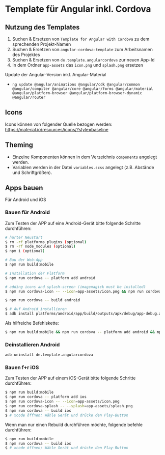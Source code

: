 # Template für Angular inkl. Cordova

## Nutzung des Templates

1. Suchen & Ersetzen von `Template for Angular with Cordova` zu dem sprechenden Projekt-Namen
2. Suchen & Ersetzen von `angular-cordova-template` zum Arbeitsnamen des Projektes
3. Suchen & Ersetzen von `de.template.angularcordova` zur neuen App-Id
4. In dem Ordner `app-assets` das `icon.png` und `splash.png` ersetzen

Update der Angular-Version inkl. Angular-Material
- `ng update @angular/animations @angular/cdk @angular/common @angular/compiler @angular/core @angular/forms @angular/material @angular/platform-browser @angular/platform-browser-dynamic @angular/router`

## Icons

Icons können von folgender Quelle bezogen werden:
https://material.io/resources/icons/?style=baseline

## Theming

- Einzelne Komponenten können in dem Verzeichnis `components` angelegt werden.
- Variablen werden in der Datei `variables.scss` angelegt (z.B. Abstände und Schriftgrößen).

## Apps bauen
Für Android und iOS

### Bauen für Android

Zum Testen der APP auf eine Android-Gerät bitte folgende Schritte durchführen:

```sh
# harter Neustart
$ rm -rf platforms plugins (optional)
$ rm -rf node_modules (optional)
$ npm i (optional)

# Bau der Web-App
$ npm run build:mobile

# Installation der Platform
$ npm run cordova -- platform add android

# adding icons and splash-screen (imagemagick must be installed)
$ npm run cordova-icon -- --icon=app-assets/icon.png && npm run cordova-splash -- --splash=app-assets/splash.png (optional)

$ npm run cordova -- build android

$ # Auf Android installieren
$ adb install platforms/android/app/build/outputs/apk/debug/app-debug.apk
```

Als hilfreiche Befehlskette:

```sh
$ npm run build:mobile && npm run cordova -- platform add android && npm run cordova -- build android
```

### Deinstallieren Android

```sh
adb uninstall de.template.angularcordova
```

### Bauen f+r iOS

Zum Testen der APP auf einem iOS-Gerät bitte folgende Schritte durchführen:

```sh
$ npm run build:mobile
$ npm run cordova -- platform add ios
$ npm run cordova-icon -- --icon=app-assets/icon.png
$ npm run cordova-splash -- --splash=app-assets/splash.png
$ npm run cordova -- build ios
$ # xcode öffnen; Wähle Gerät und drücke den Play-Button
```

Wenn man nur einen Rebuild durchführen möchte, folgende befehle durchführen:
```sh
$ npm run build:mobile
$ npm run cordova -- build ios
$ # xcode öffnen; Wähle Gerät und drücke den Play-Button
```
